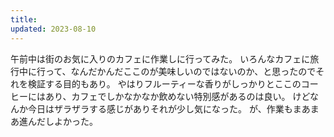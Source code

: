 ```yaml
---
title: 
updated: 2023-08-10
---
```


午前中は街のお気に入りのカフェに作業しに行ってみた。
いろんなカフェに旅行中に行って、なんだかんだここのが美味しいのではないのか、と思ったのでそれを検証する目的もあり。
やはりフルーティーな香りがしっかりとここのコーヒーにはあり、カフェでしかなかなか飲めない特別感があるのは良い。
けどなんか今日はザラザラする感じがありそれが少し気になった。
が、作業もまあまあ進んだしよかった。
